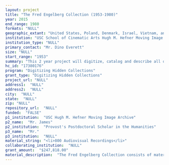 ```yaml
--- 
layout: project 
title: "The Fred Engelberg Collection (1953-1980)"
year: 2015
end_range: 1980
formats: "NULL"
geographic_extant: "United States, Poland, Denmark, Israel, Vietnam, and Cuba."
institution: "USC School of Cinematic Arts Hugh M. Hefner Moving Image Archive"
institution_type: "NULL"
primary_contact: "Mr. Dino Everett"
size: "NULL"
start_range: "1953"
summary: "This 2 year project will digitize, catalog and describe all of the inter-disciplinary media and documentation found in the holdings of musician, writer, poet, photographer and documentary filmmaker. Collaborative exhibitions and screenings will also occur as a result of the digitization. Roughly 800 reels of 16mm Kodachrome film and audio (close to 150 hours of content) will be digitized along with 30 linear feet of and made available via the web site. Exposure this previously unknown and one of a kind material will provide scholarly research in numerous fields and disciplines across the humanities."
hc_id: "17380176"
program: "Digitizing Hidden Collections"
grant_type: "Digitizing Hidden Collections"
project_url: "NULL"
address1:  "NULL"
address2:  "NULL"
city:  "NULL"
state:  "NULL"
zip: "NULL"
repository_url:  "NULL"
funded:  "FALSE"
p1_institution:  "USC Hugh M. Hefner Moving Image Archive"
p2_name:  "Mr. James"
p2_institution:  "Provost's Postdoctoral Scholar in the Humanities"
p3_name:  "Mr."
p3_institution:  "NULL"
material_string: "<li>800 Audiovisual Recordings</li>"
collaborating_institution:  "NULL"
grant_amount:  "$247,818.00"
material_description:  "The Fred Engelberg Collection consists of materials documenting his prodigious creative and intellectual output between the years 1953 and 1980, and includes film, audio, photographs, manuscripts, and ephemera. The collection was donated to USC by Engelberg's widow in 2014.\n\n \n\nFred Engelberg (1929 - 2012) was an influential and multifaceted artist of the Beat Generation who grew up in New York and moved to California in the late 1950s. He recorded two LPs of folk music for Elektra, wrote prolifically (narratives and poetry), and moved into film (experimental features and documentaries) and photography. A mentor to avant-garde filmmaker Stanton Kaye (whose films are on the National Film Registry), Engelberg collaborated with artists as diverse as Allen Ginsberg, Les Blank, Robert Vaughn, Henry Jaglom, Shel Silverstein, Larry Bell, and John Altoon. He produced an improvisational theater experience entitled \"REhearsALISM\" and made films on subjects ranging from President Kennedy to racehorses to the Ku Klux Klan. He also worked anonymously on numerous film projects for BBS productions, including the Academy-Award-winning \"Hearts and Minds.\"  He made two experimental feature-length documentaries in the 1970s for Columbia that were never released. The first, entitled \"The Last of the Polish Jews\"  examined the forced emigration of Jews from Poland in 1968 and was narrated on screen by Simon Wiesenthal. The other, \"Godswill,\"  focused on Kundalini Yoga teacher Yogi Bhajan. Disillusioned, Engelberg negotiated back all rights and took all of his film and other artistic output to the desert in 1981, where he stuffed it into storage and reportedly never discussed it again. Very little information about him is available, primarily due to his reclusiveness in later years, making this collection extremely valuable for researchers across a range of disciplines."
---
```

